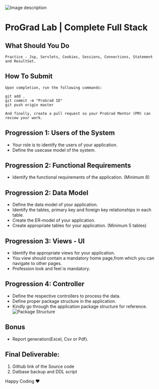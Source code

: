 ![Image description](https://i1.faceprep.in/ProGrad/face-logo-resized.png)

# ProGrad Lab | Complete Full Stack 



## What Should You Do
```
Practice - Jsp, Servlets, Cookies, Sessions, Connections, Statement and ResultSet.
```

## How To Submit
```
Upon completion, run the following commands:

git add .
git commit -m "ProGrad ID"
git push origin master

And finally, create a pull request so your ProGrad Mentor (PM) can review your work.
```
## Progression 1: Users of the System
  - Your role is to identify the users of your application.
  - Define the usecase model of the system.

## Progression 2: Functional Requirements
  - Identify the functional requirements of the application. (Minimum 8)

## Progression 2: Data Model
  - Define the data model of your application.
  - Identify the tables, primary key and foreign key relationships in each table.
  - Create the ER-model of your application.
  - Create appropriate tables for your application. (Minimum 5 tables)

## Progression 3: Views - UI
  - Identify the appropriate views for your application.
  - You view should contain a mandatory home page,from which you can navigate to other pages.
  - Profession look and feel is mandatory.

## Progression 4: Controller
  - Define the respective controllers to process the data.
  - Define proper package structure in the application.
  - Kindly go through the application package structure for reference.
  ![Package Structure]()

## Bonus
  - Report generation(Excel, Csv or Pdf).

## Final Deliverable:
1. Github link of the Source code
2. Datbase backup and DDL script


Happy Coding ❤️
